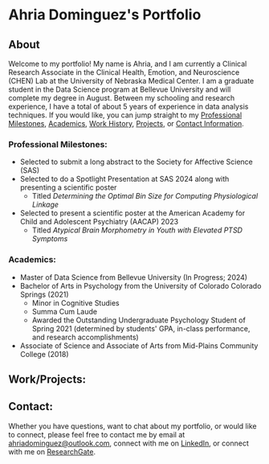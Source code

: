 # Ahria Dominguez's Portfolio

## About
Welcome to my portfolio! My name is Ahria, and I am currently a Clinical Research Associate in the Clinical Health, Emotion, and Neuroscience (CHEN) Lab at the University of Nebraska Medical Center. I am a graduate student in the Data Science program at Bellevue University and will complete my degree in August. Between my schooling and research experience, I have a total of about 5 years of experience in data analysis techniques.
If you would like, you can jump straight to my [Professional Milestones](), [Academics](https://github.com/ahriadominguez/ahriadominguez.github.io/blob/main/README.md#academics), [Work History](), [Projects](), or [Contact Information]().

### Professional Milestones:
- Selected to submit a long abstract to the Society for Affective Science (SAS)
- Selected to do a Spotlight Presentation at SAS 2024 along with presenting a scientific poster
  - Titled _Determining the Optimal Bin Size for Computing Physiological Linkage_
- Selected to present a scientific poster at the American Academy for Child and Adolescent Psychiatry (AACAP) 2023
  - Titled _Atypical Brain Morphometry in Youth with Elevated PTSD Symptoms_

### Academics:
- Master of Data Science from Bellevue University (In Progress; 2024)
- Bachelor of Arts in Psychology from the University of Colorado Colorado Springs (2021)
  - Minor in Cognitive Studies
  - Summa Cum Laude
  - Awarded the Outstanding Undergraduate Psychology Student of Spring 2021 (determined by students' GPA, in-class performance, and research accomplishments)
- Associate of Science and Associate of Arts from Mid-Plains Community College (2018)

## Work/Projects:

## Contact:
Whether you have questions, want to chat about my portfolio, or would like to connect, please feel free to contact me by email at ahriadominguez@outlook.com, connect with me on [LinkedIn](https://www.linkedin.com/in/ahria-dominguez-922a16211/), or connect with me on [ResearchGate](https://www.researchgate.net/profile/Ahria-Dominguez).
